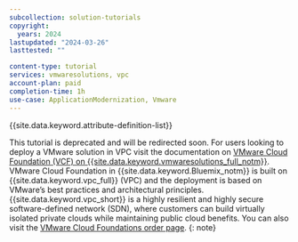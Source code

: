 ```yaml
---
subcollection: solution-tutorials
copyright:
  years: 2024
lastupdated: "2024-03-26"
lasttested: ""

content-type: tutorial
services: vmwaresolutions, vpc
account-plan: paid
completion-time: 1h
use-case: ApplicationModernization, Vmware
---
```

{{site.data.keyword.attribute-definition-list}}

This tutorial is deprecated and will be redirected soon. For users looking to deploy a VMware solution in VPC visit the documentation on [VMware Cloud Foundation (VCF) on {{site.data.keyword.vmwaresolutions_full_notm}}](/docs/vmwaresolutions?topic=vmwaresolutions-vpc-vcf-ovw). VMware Cloud Foundation in {{site.data.keyword.Bluemix_notm}} is built on {{site.data.keyword.vpc_full}} (VPC) and the deployment is based on VMware’s best practices and architectural principles. {{site.data.keyword.vpc_short}} is a highly resilient and highly secure software-defined network (SDN), where customers can build virtually isolated private clouds while maintaining public cloud benefits. You can also visit the [VMware Cloud Foundations order page](https://cloud.ibm.com/vmware/vcf/provision).
{: note}